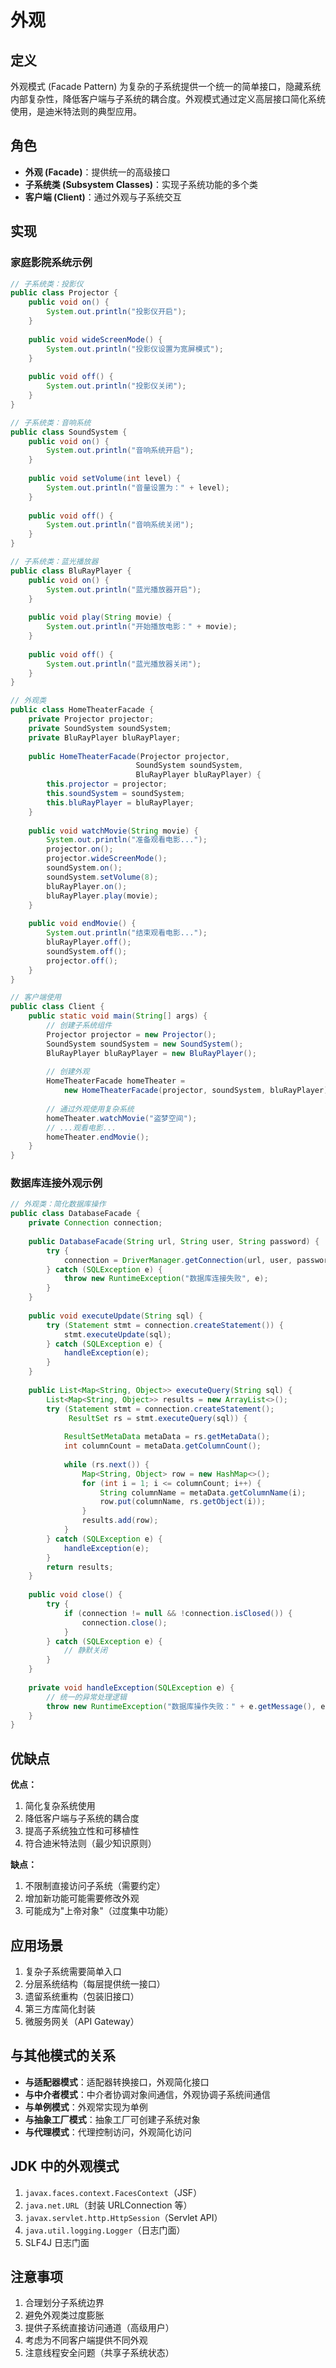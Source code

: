 # 外观

## 定义

外观模式 (Facade Pattern) 为复杂的子系统提供一个统一的简单接口，隐藏系统内部复杂性，降低客户端与子系统的耦合度。外观模式通过定义高层接口简化系统使用，是迪米特法则的典型应用。

## 角色

- **外观 (Facade)**：提供统一的高级接口
- **子系统类 (Subsystem Classes)**：实现子系统功能的多个类
- **客户端 (Client)**：通过外观与子系统交互

## 实现

### 家庭影院系统示例

```java
// 子系统类：投影仪
public class Projector {
    public void on() {
        System.out.println("投影仪开启");
    }
    
    public void wideScreenMode() {
        System.out.println("投影仪设置为宽屏模式");
    }
    
    public void off() {
        System.out.println("投影仪关闭");
    }
}

// 子系统类：音响系统
public class SoundSystem {
    public void on() {
        System.out.println("音响系统开启");
    }
    
    public void setVolume(int level) {
        System.out.println("音量设置为：" + level);
    }
    
    public void off() {
        System.out.println("音响系统关闭");
    }
}

// 子系统类：蓝光播放器
public class BluRayPlayer {
    public void on() {
        System.out.println("蓝光播放器开启");
    }
    
    public void play(String movie) {
        System.out.println("开始播放电影：" + movie);
    }
    
    public void off() {
        System.out.println("蓝光播放器关闭");
    }
}

// 外观类
public class HomeTheaterFacade {
    private Projector projector;
    private SoundSystem soundSystem;
    private BluRayPlayer bluRayPlayer;
    
    public HomeTheaterFacade(Projector projector, 
                            SoundSystem soundSystem, 
                            BluRayPlayer bluRayPlayer) {
        this.projector = projector;
        this.soundSystem = soundSystem;
        this.bluRayPlayer = bluRayPlayer;
    }
    
    public void watchMovie(String movie) {
        System.out.println("准备观看电影...");
        projector.on();
        projector.wideScreenMode();
        soundSystem.on();
        soundSystem.setVolume(8);
        bluRayPlayer.on();
        bluRayPlayer.play(movie);
    }
    
    public void endMovie() {
        System.out.println("结束观看电影...");
        bluRayPlayer.off();
        soundSystem.off();
        projector.off();
    }
}

// 客户端使用
public class Client {
    public static void main(String[] args) {
        // 创建子系统组件
        Projector projector = new Projector();
        SoundSystem soundSystem = new SoundSystem();
        BluRayPlayer bluRayPlayer = new BluRayPlayer();
        
        // 创建外观
        HomeTheaterFacade homeTheater = 
            new HomeTheaterFacade(projector, soundSystem, bluRayPlayer);
        
        // 通过外观使用复杂系统
        homeTheater.watchMovie("盗梦空间");
        // ...观看电影...
        homeTheater.endMovie();
    }
}
```

### 数据库连接外观示例

```java
// 外观类：简化数据库操作
public class DatabaseFacade {
    private Connection connection;
    
    public DatabaseFacade(String url, String user, String password) {
        try {
            connection = DriverManager.getConnection(url, user, password);
        } catch (SQLException e) {
            throw new RuntimeException("数据库连接失败", e);
        }
    }
    
    public void executeUpdate(String sql) {
        try (Statement stmt = connection.createStatement()) {
            stmt.executeUpdate(sql);
        } catch (SQLException e) {
            handleException(e);
        }
    }
    
    public List<Map<String, Object>> executeQuery(String sql) {
        List<Map<String, Object>> results = new ArrayList<>();
        try (Statement stmt = connection.createStatement();
             ResultSet rs = stmt.executeQuery(sql)) {
            
            ResultSetMetaData metaData = rs.getMetaData();
            int columnCount = metaData.getColumnCount();
            
            while (rs.next()) {
                Map<String, Object> row = new HashMap<>();
                for (int i = 1; i <= columnCount; i++) {
                    String columnName = metaData.getColumnName(i);
                    row.put(columnName, rs.getObject(i));
                }
                results.add(row);
            }
        } catch (SQLException e) {
            handleException(e);
        }
        return results;
    }
    
    public void close() {
        try {
            if (connection != null && !connection.isClosed()) {
                connection.close();
            }
        } catch (SQLException e) {
            // 静默关闭
        }
    }
    
    private void handleException(SQLException e) {
        // 统一的异常处理逻辑
        throw new RuntimeException("数据库操作失败：" + e.getMessage(), e);
    }
}
```

## 优缺点

**优点：**

1. 简化复杂系统使用
2. 降低客户端与子系统的耦合度
3. 提高子系统独立性和可移植性
4. 符合迪米特法则（最少知识原则）

**缺点：**

1. 不限制直接访问子系统（需要约定）
2. 增加新功能可能需要修改外观
3. 可能成为"上帝对象"（过度集中功能）

## 应用场景

1. 复杂子系统需要简单入口
2. 分层系统结构（每层提供统一接口）
3. 遗留系统重构（包装旧接口）
4. 第三方库简化封装
5. 微服务网关（API Gateway）

## 与其他模式的关系

- **与适配器模式**：适配器转换接口，外观简化接口
- **与中介者模式**：中介者协调对象间通信，外观协调子系统间通信
- **与单例模式**：外观常实现为单例
- **与抽象工厂模式**：抽象工厂可创建子系统对象
- **与代理模式**：代理控制访问，外观简化访问

## JDK 中的外观模式

1. `javax.faces.context.FacesContext`（JSF）
2. `java.net.URL`（封装 URLConnection 等）
3. `javax.servlet.http.HttpSession`（Servlet API）
4. `java.util.logging.Logger`（日志门面）
5. SLF4J 日志门面

## 注意事项

1. 合理划分子系统边界
2. 避免外观类过度膨胀
3. 提供子系统直接访问通道（高级用户）
4. 考虑为不同客户端提供不同外观
5. 注意线程安全问题（共享子系统状态）
